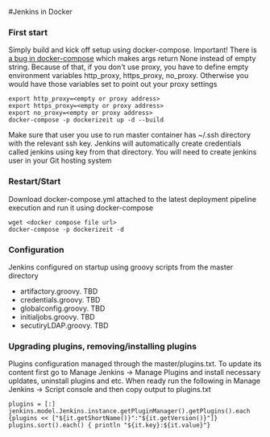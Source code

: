 #Jenkins in Docker

### First start

Simply build and kick off setup using docker-compose. Important! There is [a bug in docker-compose](https://github.com/docker/compose/issues/3281) which makes args return None instead of empty string. Because of that, if you don't use proxy, you have to define empty environment variables http_proxy, https_proxy, no_proxy. Otherwise you would have those variables set to point out your proxy settings 

```
export http_proxy=<empty or proxy address>
export https_proxy=<empty or proxy address>
export no_proxy=<empty or proxy address>
docker-compose -p dockerizeit up -d --build
```

Make sure that user you use to run master container has ~/.ssh directory with the relevant ssh key. Jenkins will automatically create credentials called jenkins using key from that directory. You will need to create jenkins user in your Git hosting system

### Restart/Start

Download docker-compose.yml attached to the latest deployment pipeline execution and run it using docker-compose

```
wget <docker compose file url>
docker-compose -p dockerizeit -d
```

### Configuration

Jenkins configured on startup using groovy scripts from the master directory

* artifactory.groovy. TBD
* credentials.groovy. TBD
* globalconfig.groovy. TBD
* initialjobs.groovy. TBD
* secutiryLDAP.groovy. TBD

### Upgrading plugins, removing/installing plugins

Plugins configuration managed through the master/plugins.txt. To update its content first go to Manage Jenkins -> Manage Plugins and install necessary upldates, uninstall plugins and etc.
When ready run the following in Manage Jenkins -> Script console and then copy output to plugins.txt

```
plugins = [:]
jenkins.model.Jenkins.instance.getPluginManager().getPlugins().each {plugins << ["${it.getShortName()}":"${it.getVersion()}"]}
plugins.sort().each() { println "${it.key}:${it.value}"}
```
